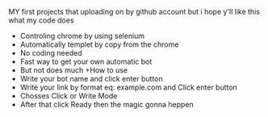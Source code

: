 MY first projects that uploading on by github account but i hope y'll like this 
what my code does 
- Controling chrome by using selenium
- Automatically templet by copy from the chrome
- No coding needed
- Fast way to get your own automatic bot
- But not does much
+How to use
- Write your bot name and click enter button
- Write your link by format eq: example.com and Click enter button
- Chosses Click or Write Mode
- After that click Ready then the magic gonna heppen
